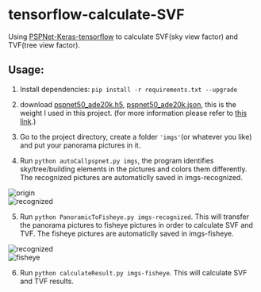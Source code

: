 # tensorflow-calculate-SVF
Using [PSPNet-Keras-tensorflow](https://github.com/Vladkryvoruchko/PSPNet-Keras-tensorflow) to calculate SVF(sky view factor) and TVF(tree view factor).

## Usage:
1. Install dependencies: `pip install -r requirements.txt --upgrade`

2. download [pspnet50_ade20k.h5](https://www.dropbox.com/s/0uxn14y26jcui4v/pspnet50_ade20k.h5?dl=1), [pspnet50_ade20k.json](https://www.dropbox.com/s/v41lvku2lx7lh6m/pspnet50_ade20k.json?dl=1), this is the weight I used in this project. (for more information please refer to [this link](https://github.com/Vladkryvoruchko/PSPNet-Keras-tensorflow).)

3. Go to the project directory, create a folder `'imgs'`(or whatever you like) and put your panorama pictures in it.

4. Run `python autoCallpspnet.py imgs`, the program identifies sky/tree/building elements in the pictures and colors them differently. The recognized pictures are automaticlly saved in imgs-recognized.  

![origin](https://github.com/cynthiaCC/tensorflow-calculate-SVF/blob/master/imgs/01-108.971906%2C34.245881.jpg)  
![recognized](https://github.com/cynthiaCC/tensorflow-calculate-SVF/blob/master/imgs-recognized/01-108.971906%2C34.245881_seg.jpg)  

5. Run `python PanoramicToFisheye.py imgs-recognized`. This will transfer the panorama pictures to fisheye pictures in order to calculate SVF and TVF. The fisheye pictures are automaticlly saved in imgs-fisheye.  

![recognized](https://github.com/cynthiaCC/tensorflow-calculate-SVF/blob/master/imgs-recognized/01-108.971906%2C34.245881_seg.jpg)  
![fisheye](https://github.com/cynthiaCC/tensorflow-calculate-SVF/blob/master/imgs-fisheye/01-108.971906%2C34.245881_seg.jpg)  

6. Run `python calculateResult.py imgs-fisheye`. This will calculate SVF and TVF results.

